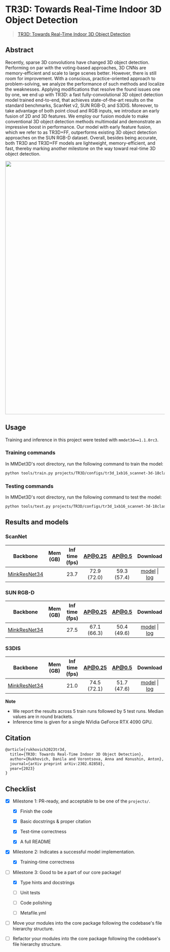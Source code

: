 # TR3D: Towards Real-Time Indoor 3D Object Detection

> [TR3D: Towards Real-Time Indoor 3D Object Detection](https://arxiv.org/abs/2302.02858)

## Abstract

Recently, sparse 3D convolutions have changed 3D object detection. Performing on par with the voting-based approaches, 3D CNNs are memory-efficient and scale to large scenes better. However, there is still room for improvement. With a conscious, practice-oriented approach to problem-solving, we analyze the performance of such methods and localize the weaknesses. Applying modifications that resolve the found issues one by one, we end up with TR3D: a fast fully-convolutional 3D object detection model trained end-to-end, that achieves state-of-the-art results on the standard benchmarks, ScanNet v2, SUN RGB-D, and S3DIS. Moreover, to take advantage of both point cloud and RGB inputs, we introduce an early fusion of 2D and 3D features. We employ our fusion module to make conventional 3D object detection methods multimodal and demonstrate an impressive boost in performance. Our model with early feature fusion, which we refer to as TR3D+FF, outperforms existing 3D object detection approaches on the SUN RGB-D dataset. Overall, besides being accurate, both TR3D and TR3D+FF models are lightweight, memory-efficient, and fast, thereby marking another milestone on the way toward real-time 3D object detection.

<div align="center">
<img src="https://user-images.githubusercontent.com/6030962/219644780-646516ec-a6c1-4ec5-9b8c-63bbc9702d05.png" width="800"/>
</div>

## Usage

Training and inference in this project were tested with `mmdet3d==1.1.0rc3`.

### Training commands

In MMDet3D's root directory, run the following command to train the model:

```bash
python tools/train.py projects/TR3D/configs/tr3d_1xb16_scannet-3d-18class.py
```

### Testing commands

In MMDet3D's root directory, run the following command to test the model:

```bash
python tools/test.py projects/TR3D/configs/tr3d_1xb16_scannet-3d-18class.py ${CHECKPOINT_PATH}
```

## Results and models

### ScanNet

|                          Backbone                          | Mem (GB) | Inf time (fps) |   AP@0.25   |   AP@0.5    |         Download         |
| :--------------------------------------------------------: | :------: | :------------: | :---------: | :---------: | :----------------------: |
| [MinkResNet34](./configs/tr3d_1xb16_scannet-3d-18class.py) |          |      23.7      | 72.9 (72.0) | 59.3 (57.4) | [model](<>) \| [log](<>) |

### SUN RGB-D

|                          Backbone                          | Mem (GB) | Inf time (fps) |   AP@0.25   |   AP@0.5    |         Download         |
| :--------------------------------------------------------: | :------: | :------------: | :---------: | :---------: | :----------------------: |
| [MinkResNet34](./configs/tr3d_1xb16_sunrgbd-3d-10class.py) |          |      27.5      | 67.1 (66.3) | 50.4 (49.6) | [model](<>) \| [log](<>) |

### S3DIS

|                        Backbone                         | Mem (GB) | Inf time (fps) |   AP@0.25   |   AP@0.5    |         Download         |
| :-----------------------------------------------------: | :------: | :------------: | :---------: | :---------: | :----------------------: |
| [MinkResNet34](./configs/tr3d_1xb16_s3dis-3d-5class.py) |          |      21.0      | 74.5 (72.1) | 51.7 (47.6) | [model](<>) \| [log](<>) |

**Note**

- We report the results across 5 train runs followed by 5 test runs. Median values are in round brackets.
- Inference time is given for a single NVidia GeForce RTX 4090 GPU.

## Citation

```latex
@article{rukhovich2023tr3d,
  title={TR3D: Towards Real-Time Indoor 3D Object Detection},
  author={Rukhovich, Danila and Vorontsova, Anna and Konushin, Anton},
  journal={arXiv preprint arXiv:2302.02858},
  year={2023}
}
```

## Checklist

- [x] Milestone 1: PR-ready, and acceptable to be one of the `projects/`.

  - [x] Finish the code

  - [x] Basic docstrings & proper citation

  - [x] Test-time correctness

  - [x] A full README

- [x] Milestone 2: Indicates a successful model implementation.

  - [x] Training-time correctness

- [ ] Milestone 3: Good to be a part of our core package!

  - [x] Type hints and docstrings

  - [ ] Unit tests

  - [ ] Code polishing

  - [ ] Metafile.yml

- [ ] Move your modules into the core package following the codebase's file hierarchy structure.

- [ ] Refactor your modules into the core package following the codebase's file hierarchy structure.
